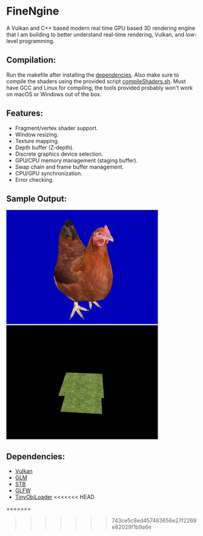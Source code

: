 # FineNgine
A Vulkan and C++ based modern real time GPU based 3D rendering engine that I am building to better understand real-time rendering, Vulkan, and low-level programming.

## Compilation:
Run the makefile after installing the [dependencies](#dependencies). Also make sure to compile the shaders using the provided script [compileShaders.sh](https://github.com/findeevy/Finengine/blob/main/compileShaders.sh). Must have GCC and Linux for compiling, the tools provided probably won't work on macOS or Windows out of the box.

## Features:
- Fragment/vertex shader support.
- Window resizing.
- Texture mapping.
- Depth buffer (Z-depth).
- Discrete graphics device selection.
- GPU/CPU memory management (staging buffer).
- Swap chain and frame buffer management.
- CPU/GPU synchronization.
- Error checking.

## Sample Output:
![Model of Chicken](3dmodel.gif)\
![Rotating Grass Tiles](zbuffer.gif)

## Dependencies:
- [Vulkan](https://www.vulkan.org)
- [GLM](https://github.com/g-truc/glm)
- [STB](https://github.com/nothings/stb)
- [GLFW](https://www.glfw.org)
- [TinyObjLoader](https://github.com/tinyobjloader/tinyobjloader)
<<<<<<< HEAD

=======
>>>>>>> 743ce5c8ed457463656e27f2269e82029f1b9a6e
